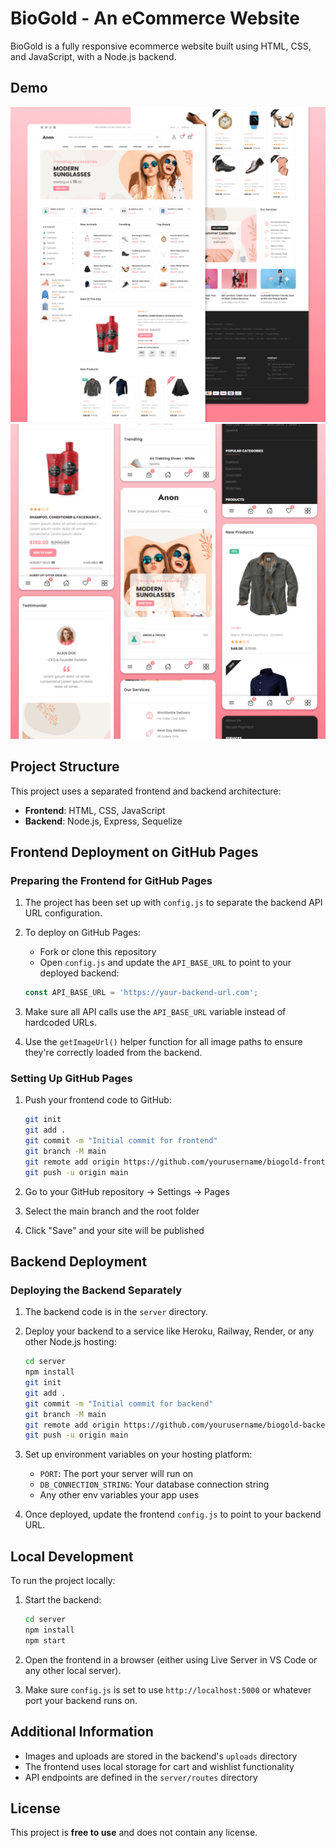 # BioGold - An eCommerce Website

BioGold is a fully responsive ecommerce website built using HTML, CSS, and JavaScript, with a Node.js backend.

## Demo

![BioGold Desktop Demo](./website-demo-image/desktop.png "Desktop Demo")
![BioGold Mobile Demo](./website-demo-image/mobile.png "Mobile Demo")

## Project Structure

This project uses a separated frontend and backend architecture:

- **Frontend**: HTML, CSS, JavaScript
- **Backend**: Node.js, Express, Sequelize

## Frontend Deployment on GitHub Pages

### Preparing the Frontend for GitHub Pages

1. The project has been set up with `config.js` to separate the backend API URL configuration.

2. To deploy on GitHub Pages:
   - Fork or clone this repository
   - Open `config.js` and update the `API_BASE_URL` to point to your deployed backend:
   
   ```javascript
   const API_BASE_URL = 'https://your-backend-url.com';
   ```

3. Make sure all API calls use the `API_BASE_URL` variable instead of hardcoded URLs.

4. Use the `getImageUrl()` helper function for all image paths to ensure they're correctly loaded from the backend.

### Setting Up GitHub Pages

1. Push your frontend code to GitHub:
   ```bash
   git init
   git add .
   git commit -m "Initial commit for frontend"
   git branch -M main
   git remote add origin https://github.com/yourusername/biogold-frontend.git
   git push -u origin main
   ```

2. Go to your GitHub repository → Settings → Pages
3. Select the main branch and the root folder
4. Click "Save" and your site will be published

## Backend Deployment

### Deploying the Backend Separately

1. The backend code is in the `server` directory.

2. Deploy your backend to a service like Heroku, Railway, Render, or any other Node.js hosting:
   ```bash
   cd server
   npm install
   git init
   git add .
   git commit -m "Initial commit for backend"
   git branch -M main
   git remote add origin https://github.com/yourusername/biogold-backend.git
   git push -u origin main
   ```

3. Set up environment variables on your hosting platform:
   - `PORT`: The port your server will run on
   - `DB_CONNECTION_STRING`: Your database connection string
   - Any other env variables your app uses

4. Once deployed, update the frontend `config.js` to point to your backend URL.

## Local Development

To run the project locally:

1. Start the backend:
   ```bash
   cd server
   npm install
   npm start
   ```

2. Open the frontend in a browser (either using Live Server in VS Code or any other local server).

3. Make sure `config.js` is set to use `http://localhost:5000` or whatever port your backend runs on.

## Additional Information

- Images and uploads are stored in the backend's `uploads` directory
- The frontend uses local storage for cart and wishlist functionality
- API endpoints are defined in the `server/routes` directory

## License

This project is **free to use** and does not contain any license.
